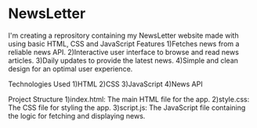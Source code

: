 # NewsLetter
I'm creating a reprository containing my NewsLetter website made with using basic HTML, CSS and JavaScript
Features
1)Fetches news from a reliable news API.
2)Interactive user interface to browse and read news articles.
3)Daily updates to provide the latest news.
4)Simple and clean design for an optimal user experience.

Technologies Used
1)HTML
2)CSS
3)JavaScript
4)News API

Project Structure
1)index.html: The main HTML file for the app.
2)style.css: The CSS file for styling the app.
3)script.js: The JavaScript file containing the logic for fetching and displaying news.

